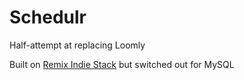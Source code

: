 # Schedulr
Half-attempt at replacing Loomly

Built on [Remix Indie Stack](https://github.com/remix-run/indie-stack) but switched out for MySQL
